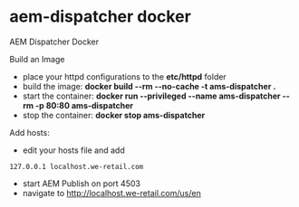 # aem-dispatcher docker

AEM Dispatcher Docker


Build an Image

- place your httpd configurations to the **etc/httpd** folder
- build the image: **docker build --rm --no-cache -t ams-dispatcher .**
- start the container: **docker run --privileged --name ams-dispatcher --rm -p 80:80 ams-dispatcher** 
- stop the container: **docker stop  ams-dispatcher**

Add hosts:

- edit your hosts file and add 
```
127.0.0.1 localhost.we-retail.com
```
- start AEM Publish on port 4503
- navigate to http://localhost.we-retail.com/us/en

